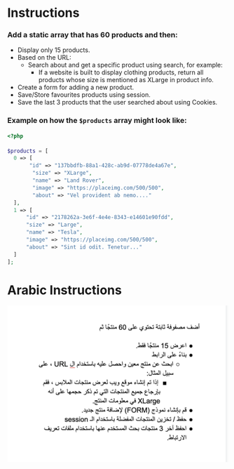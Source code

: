 # Instructions  

### Add a static array that has 60 products and then:

- Display only 15 products.
- Based on the URL:
  - Search about and get a specific product using search, for example:
    - If a website is built to display clothing products, return all products whose size is mentioned as XLarge in product info.
- Create a form for adding a new product.
- Save/Store favourites products using session.
- Save the last 3 products that the user searched about using Cookies.



### Example on how the `$products` array might look like:

```php
<?php

$products = [
  0 => [
       "id" => "137bbdfb-88a1-428c-ab9d-07778de4a67e",
        "size" => "XLarge",
        "name" => "Land Rover",
        "image" => "https://placeimg.com/500/500",
        "about" => "Vel provident ab nemo...."
  ],
  1 => [
      "id" => "2178262a-3e6f-4e4e-8343-e14601e90fdd",
      "size" => "Large",
      "name" => "Tesla",
      "image" => "https://placeimg.com/500/500",
      "about" => "Sint id odit. Tenetur..."
  ]
];

```

# Arabic Instructions  

![alt text](assets/1.png)


